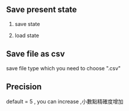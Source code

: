 ## Save present state

1. save state

2. load state


## Save  file  as csv

save file type which you need to choose ".csv"


## Precision

default = 5 , you can increase ,小數點精確度增加




